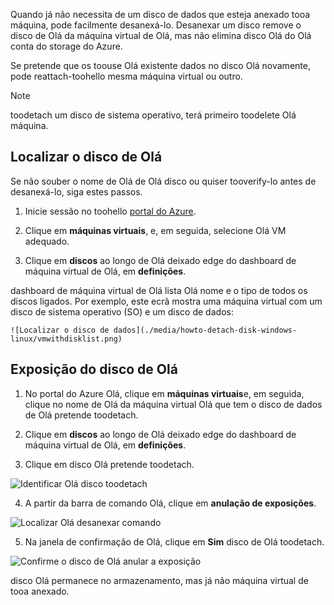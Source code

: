 Quando já não necessita de um disco de dados que esteja anexado tooa máquina, pode facilmente desanexá-lo. Desanexar um disco remove o disco de Olá da máquina virtual de Olá, mas não elimina disco Olá do Olá conta do storage do Azure.

Se pretende que os toouse Olá existente dados no disco Olá novamente, pode reattach-toohello mesma máquina virtual ou outro.  

> [!NOTE]
> toodetach um disco de sistema operativo, terá primeiro toodelete Olá máquina.
>

## <a name="find-hello-disk"></a>Localizar o disco de Olá
Se não souber o nome de Olá de Olá disco ou quiser tooverify-lo antes de desanexá-lo, siga estes passos.

1. Inicie sessão no toohello [portal do Azure](https://portal.azure.com).

2. Clique em **máquinas virtuais**, e, em seguida, selecione Olá VM adequado.

3. Clique em **discos** ao longo de Olá deixado edge do dashboard de máquina virtual de Olá, em **definições**.

 dashboard de máquina virtual de Olá lista Olá nome e o tipo de todos os discos ligados. Por exemplo, este ecrã mostra uma máquina virtual com um disco de sistema operativo (SO) e um disco de dados:

    ![Localizar o disco de dados](./media/howto-detach-disk-windows-linux/vmwithdisklist.png)

## <a name="detach-hello-disk"></a>Exposição do disco de Olá
1. No portal do Azure Olá, clique em **máquinas virtuais**e, em seguida, clique no nome de Olá da máquina virtual Olá que tem o disco de dados de Olá pretende toodetach.

2. Clique em **discos** ao longo de Olá deixado edge do dashboard de máquina virtual de Olá, em **definições**.

3. Clique em disco Olá pretende toodetach.

  ![Identificar Olá disco toodetach](./media/howto-detach-disk-windows-linux/disklist.png)

4. A partir da barra de comando Olá, clique em **anulação de exposições**.

  ![Localizar Olá desanexar comando](./media/howto-detach-disk-windows-linux/diskdetachcommand.png)

5. Na janela de confirmação de Olá, clique em **Sim** disco de Olá toodetach.

  ![Confirme o disco de Olá anular a exposição](./media/howto-detach-disk-windows-linux/confirmdetach.png)

disco Olá permanece no armazenamento, mas já não máquina virtual de tooa anexado.
